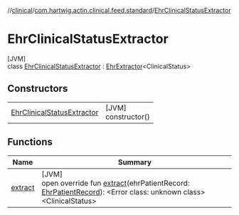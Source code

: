 //[clinical](../../../index.md)/[com.hartwig.actin.clinical.feed.standard](../index.md)/[EhrClinicalStatusExtractor](index.md)

# EhrClinicalStatusExtractor

[JVM]\
class [EhrClinicalStatusExtractor](index.md) : [EhrExtractor](../-ehr-extractor/index.md)&lt;ClinicalStatus&gt;

## Constructors

| | |
|---|---|
| [EhrClinicalStatusExtractor](-ehr-clinical-status-extractor.md) | [JVM]<br>constructor() |

## Functions

| Name | Summary |
|---|---|
| [extract](extract.md) | [JVM]<br>open override fun [extract](extract.md)(ehrPatientRecord: [EhrPatientRecord](../-ehr-patient-record/index.md)): &lt;Error class: unknown class&gt;&lt;ClinicalStatus&gt; |
